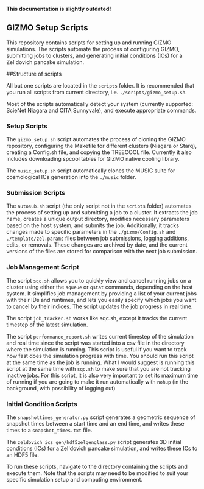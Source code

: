 **This documentation is slightly outdated!**

## GIZMO Setup Scripts

This repository contains scripts for setting up and running GIZMO simulations. The scripts automate the process of configuring GIZMO, submitting jobs to clusters, and generating initial conditions (ICs) for a Zel'dovich pancake simulation.

##Structure of scripts

All but one scripts are located in the `scripts` folder. It is recommended that you run all scripts from current directory, i.e. `./scripts/gizmo_setup.sh`.

Most of the scripts automatically detect your system (currently supported: ScieNet Niagara and CITA Sunnyvale), and execute appropriate commands. 

### Setup Scripts

The `gizmo_setup.sh` script automates the process of cloning the GIZMO repository, configuring the Makefile for different clusters (Niagara or Starq), creating a Config.sh file, and copying the TREECOOL file. Currently it also includes downloading spcool tables for GIZMO native cooling library.

The `music_setup.sh` script automatically clones the MUSIC suite for cosmological ICs generation into the `./music` folder.

### Submission Scripts

The `autosub.sh` script (the only script not in the `scripts` folder) automates the process of setting up and submitting a job to a cluster. It extracts the job name, creates a unique output directory, modifies necessary parameters based on the host system, and submits the job. Additionally, it tracks changes made to specific parameters in the `./gizmo/Config.sh` and `./template/zel.params` files between job submissions, logging additions, edits, or removals. These changes are archived by date, and the current versions of the files are stored for comparison with the next job submission. 

### Job Management Script
The script `sqc.sh` allows you to quickly view and cancel running jobs on a cluster using either the `squeue` or `qstat` commands, depending on the host system. It simplifies job management by providing a list of your current jobs with their IDs and runtimes, and lets you easily specify which jobs you want to cancel by their indices. The script updates the job progress in real time.

The script `job_tracker.sh` works like sqc.sh, except it tracks the current timestep of the latest simulation.

The script `performance_report.sh` writes current timestep of the simulation and real time since the script was started into a csv file in the directory where the simulation is running. This script is useful if you want to track how fast does the simulation progress with time. You should run this script at the same time as the job is running. What I would suggest is running this script at the same time with `sqc.sh` to make sure that you are not tracking inactive jobs. For this script, it is also very important to set its maximum time of running if you are going to make it run automatically with `nohup` (in the background, with possibility of logging out)

### Initial Condition Scripts

The `snapshottimes_generator.py` script generates a geometric sequence of snapshot times between a start time and an end time, and writes these times to a `snapshot_times.txt` file.

The `zeldovich_ics_gen/hdf5zelgenglass.py` script generates 3D initial conditions (ICs) for a Zel'dovich pancake simulation, and writes these ICs to an HDF5 file.

To run these scripts, navigate to the directory containing the scripts and execute them. Note that the scripts may need to be modified to suit your specific simulation setup and computing environment.
